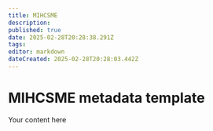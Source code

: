 ```yaml
---
title: MIHCSME
description: 
published: true
date: 2025-02-28T20:28:38.291Z
tags: 
editor: markdown
dateCreated: 2025-02-28T20:28:03.442Z
---
```


# MIHCSME metadata template
Your content here